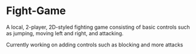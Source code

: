 # Fight-Game
A local, 2-player, 2D-styled fighting game consisting of basic controls such as jumping, moving left and right, and attacking.

Currently working on adding controls such as blocking and more attacks
